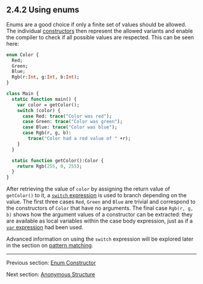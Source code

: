 ## 2.4.2 Using enums

Enums are a good choice if only a finite set of values should be allowed. The individual [constructors](types-enum-constructor.md) then represent the allowed variants and enable the compiler to check if all possible values are respected. This can be seen here:

```haxe
enum Color {
  Red;
  Green;
  Blue;
  Rgb(r:Int, g:Int, b:Int);
}

class Main {
  static function main() {
    var color = getColor();
    switch (color) {
      case Red: trace("Color was red");
      case Green: trace("Color was green");
      case Blue: trace("Color was blue");
      case Rgb(r, g, b):
        trace("Color had a red value of " +r);
    }
  }

  static function getColor():Color {
    return Rgb(255, 0, 255);
  }
}
```

After retrieving the value of `color` by assigning the return value of `getColor()` to it, a [`switch` expression](expression-switch.md) is used to branch depending on the value. The first three cases `Red`, `Green` and `Blue` are trivial and correspond to the constructors of `Color` that have no arguments. The final case `Rgb(r, g, b)` shows how the argument values of a constructor can be extracted: they are available as local variables within the case body expression, just as if a [`var` expression](expression-var.md) had been used.

Advanced information on using the `switch` expression will be explored later in the section on [pattern matching](lf-pattern-matching.md).

---

Previous section: [Enum Constructor](types-enum-constructor.md)

Next section: [Anonymous Structure](types-anonymous-structure.md)